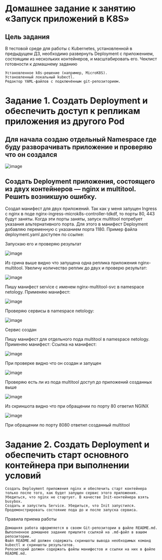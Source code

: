 # Домашнее задание к занятию «Запуск приложений в K8S»

## Цель задания

В тестовой среде для работы с Kubernetes, установленной в предыдущем ДЗ, необходимо развернуть Deployment с приложением, состоящим из нескольких контейнеров, и масштабировать его.
Чеклист готовности к домашнему заданию

    Установленное k8s-решение (например, MicroK8S).
    Установленный локальный kubectl.
    Редактор YAML-файлов с подключённым git-репозиторием.

# Задание 1. Создать Deployment и обеспечить доступ к репликам приложения из другого Pod

## Для начала создаю отдельный Namespace где буду разворачивать приложение и проверяю что он создался
![image](https://github.com/IOSorokin/Kubernetes/assets/148979909/7f465029-1827-4a3b-a45e-57b726ec446c)

##    Создать Deployment приложения, состоящего из двух контейнеров — nginx и multitool. Решить возникшую ошибку.
  Создал манифест для двух приложений. Так как у меня запущен Ingress с nginx в поде nginx-ingress-microk8s-controller-tdkdf, то порты 80, 443 будут заняты. Когда эти порты заняты, запуск multitool потребует указания альтернативного порта. Для этого в манифест Deployment добавляю переменную с указанием порта 1180.
Пример файла deployment.yaml доступен по ссылке:

Запускаю его и проверяю результат

![image](https://github.com/IOSorokin/Kubernetes/assets/148979909/4c42b8a1-39d6-43f6-93dc-154aac26b421)

Из срина выше видно что запущена одна реплика приложения nginx-multitool. Увеличу количество реплик до двух и проверю результат:

![image](https://github.com/IOSorokin/Kubernetes/assets/148979909/65c67359-d6c8-485a-aad3-9f6b92a2bcca)

Пишу манифест service с именем nginx-multitool-svc в namespace netology. Применяю манифест:

![image](https://github.com/IOSorokin/Kubernetes/assets/148979909/8dc3cfac-b7a7-4aae-a047-a2e936398c5a)

Проверяю сервисы в namespace netology:

![image](https://github.com/IOSorokin/Kubernetes/assets/148979909/7aa93874-80da-46b8-bcd8-8b55cfd983f8)

Сервис создан

Пишу манифест для отдельного пода multitool в namespace netology. Применяю манифест:
Ссылка на манифест:

![image](https://github.com/IOSorokin/Kubernetes/assets/148979909/614f6c15-587e-4642-9312-b6f27d557876)

При проверке видно что он создан и запущен

![image](https://github.com/IOSorokin/Kubernetes/assets/148979909/e6ad6386-3bcc-41dd-8ad5-3c590a51f968)

Проверяю есть ли из пода multitool доступ до приложений созданных выше

![image](https://github.com/IOSorokin/Kubernetes/assets/148979909/e89cfde3-b518-495e-98c5-befc5897b002)

Из скриншота видно что при обращении по порту 80 ответил NGINX

![image](https://github.com/IOSorokin/Kubernetes/assets/148979909/070d66eb-a46d-4790-a451-150d8028eb1d)

При обращении по порту 8080 ответил созданный multitool


# Задание 2. Создать Deployment и обеспечить старт основного контейнера при выполнении условий


    Создать Deployment приложения nginx и обеспечить старт контейнера только после того, как будет запущен сервис этого приложения.
    Убедиться, что nginx не стартует. В качестве Init-контейнера взять busybox.
    Создать и запустить Service. Убедиться, что Init запустился.
    Продемонстрировать состояние пода до и после запуска сервиса.

Правила приема работы

    Домашняя работа оформляется в своем Git-репозитории в файле README.md. Выполненное домашнее задание пришлите ссылкой на .md-файл в вашем репозитории.
    Файл README.md должен содержать скриншоты вывода необходимых команд kubectl и скриншоты результатов.
    Репозиторий должен содержать файлы манифестов и ссылки на них в файле README.md.

